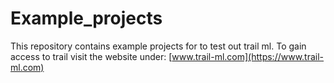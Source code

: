 # Example_projects

This repository contains example projects for to test out trail ml. 
To gain access to trail visit the website under: [www.trail-ml.com](https://www.trail-ml.com)
